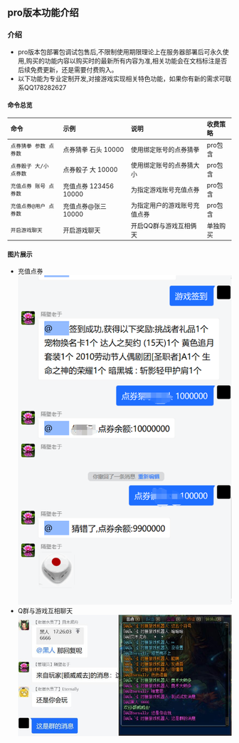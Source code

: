 ## pro版本功能介绍


### 介绍

* pro版本包部署包调试包售后,不限制使用期限理论上在服务器部署后可永久使用,购买的功能内容以购买时的最新所有内容为准,相关功能会在文档标注是否后续免费更新，还是需要付费购入。
* 以下功能为专业定制开发,对接游戏实现相关特色功能，如果你有新的需求可联系QQ178282627


#### 命令总览
| 命令             | 示例 | 说明             | 收费策略  |
|:---------------|:------|:---------------|:------|
| `点券猜拳 参数 点券数`  | 点券猜拳 石头 10000         | 使用绑定账号的点券猜拳    | pro包含 |
| `点券骰子 大/小 点券数` | 点券骰子 大 10000         | 使用绑定账号的点券猜大小   | pro包含 |
| `充值点券 账号 点券数`  | 充值点券 123456 10000 | 为指定游戏账号充值点券    | pro包含 |
| `充值点券@用户 点券数`  | 充值点券@张三 10000 | 为指定用户的游戏账号充值点券 | pro包含 |
| `开启游戏聊天`       | 开启游戏聊天 | 开启QQ群与游戏互相俩天   | 单独购买  |


#### 图片展示

* 充值点券
  <img src="../../zh-cn/bot/img/群管2.png">
* Q群与游戏互相聊天
  <img src="../../zh-cn/bot/img/游戏聊天.jpg">

